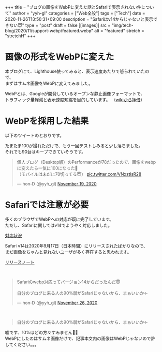 +++
title = "ブログの画像をWebPに変えた話とSafariで表示されない件について"
author = "yyh-gl"
categories = ["Web全般"]
tags = ["Tech"]
date = 2020-11-26T13:50:31+09:00
description = "Safariはv14からじゃないと表示できない😇"
type = "post"
draft = false
[[images]]
  src = "img/tech-blog/2020/11/support-webp/featured.webp"
  alt = "featured"
  stretch = "stretchH"
+++

# 画像の形式をWebPに変えた

本ブログにて、Lighthouse使ってみると、表示速度あたりで怒られていたので、<br>
まずはサムネ画像をWebPに変えてみました。

WebPとは、Googleが開発しているオープンな静止画像フォーマットで、<br>
トラフィック量軽減と表示速度短縮を目的しています。 （[wikiから拝借](https://ja.wikipedia.org/wiki/WebP)）


# WebPを採用した結果

以下のツイートのとおりです。

たまたま100が撮れただけで、もう一回テストしみると少し落ちました。<br>
それでも90台はキープできていそうです。

<blockquote class="twitter-tweet"><p lang="ja" dir="ltr">個人ブログ（Desktop版）のPerformanceが78だったので、画像をwebpに変えたら一気に100になった🎊<br>（モバイルは未だに70切ってる😇） <a href="https://t.co/VNxztIsR28">pic.twitter.com/VNxztIsR28</a></p>&mdash; hon-D (@yyh_gl) <a href="https://twitter.com/yyh_gl/status/1329487413400375296?ref_src=twsrc%5Etfw">November 19, 2020</a></blockquote> <script async src="https://platform.twitter.com/widgets.js" charset="utf-8"></script>


# Safariでは注意が必要

多くのブラウザでWebPへの対応が既に完了しています。<br>
ただし、Safariに関してはv14でようやく対応しました。

[対応状況](https://ja.wikipedia.org/wiki/WebP#%E5%AF%BE%E5%BF%9C%E7%92%B0%E5%A2%83)

Safari v14は2020年9月17日（日本時間）にリリースされたばかりなので、<br>
まだ画像をちゃんと見れないユーザが多く存在すると思われます。

[リリースノート](https://developer.apple.com/documentation/safari-release-notes/safari-14-release-notes)

<br>

<blockquote class="twitter-tweet"><p lang="ja" dir="ltr">Safariのwebp対応ってバージョン14からだったんだ😇<br><br>自分のブログに来る人の90%弱がSafariじゃないから、まぁいいか←</p>&mdash; hon-D (@yyh_gl) <a href="https://twitter.com/yyh_gl/status/1331834104254369794?ref_src=twsrc%5Etfw">November 26, 2020</a></blockquote> <script async src="https://platform.twitter.com/widgets.js" charset="utf-8"></script>

<br>

> 自分のブログに来る人の90%弱がSafariじゃないから、まぁいいか←

嘘です、10%ほどの方々すみません🙇‍♂ <br>
WebPにしたのはサムネ画像だけで、記事本文内の画像はWebPじゃないので許してください。。。
